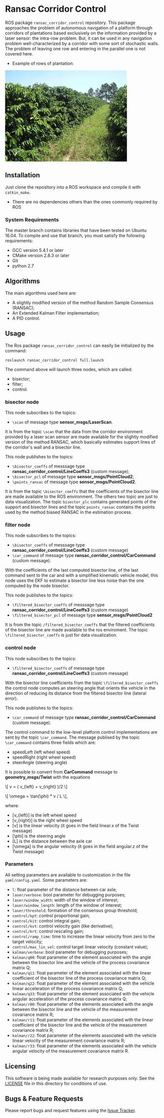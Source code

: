# Ransac Corridor Control #
ROS package `ransac_corridor_control` repository. This package approaches the problem of autonomous navigation of a platform through corridors of plantations based exclusively on the information provided by a laser sensor: the intra-row problem. But, it can be used in any navigation problem well-characterized by a corridor with some sort of stochastic walls. The problem of leaving one row and entering in the parallel one is not covered here.

* Example of rows of plantation:

![GitHub Logo](others/plantation.png)

## Installation
Just clone the repository into a ROS workspace and compile it with `catkin_make`.
* There are no dependencies others than the ones commonly required by ROS

### System Requirements ###
The master branch contains libraries that have been tested on Ubuntu 16.04.
To compile and use that branch, you must satisfy the following requirements:

* GCC version 5.4.1 or later
* CMake version 2.8.3 or later
* Git
* python 2.7

## Algorithms
The main algorithms used here are:
* A slightly modified version of the method Random Sample Consensus (RANSAC);
* An Extended Kalman Filter implementation;
* A PID control.

## Usage
The Ros package `ransac_corridor_control` can easily be initialized by the command:

```
roslaunch ransac_corridor_control full.launch
```

The command above will launch three nodes, which are called:
* bisector;
* filter;
* control.

### bisector node
This node subscribes to the topics:
* `\scan` of message type **sensor_msgs/LaserScan**.

It is from the topic `\scan` that the data from the corridor environment provided by a laser scan sensor are made available for the slightly modified version of the method RANSAC, which basically estimates support lines of the corridor's wall and a bisector line.

This node publishes to the topics:

* `\bisector_coeffs` of messsage type **ransac_corridor_control/LineCoeffs3** (custom message);
* `\bisector_pcl` of message type **sensor_msgs/PointCloud2**;
* `\points_ransac` of message type **sensor_msgs/PointCloud2**.

It is from the topic `\bisector_coeffs` that the coefficients of the bisector line are made available to the ROS environment. The others two topic are just to data visualization. The topic `bisector_plc` contains generated points of the support and bisector lines and the topic `points_ransac` contains the points used by the method biased RANSAC in the estimation process.

### filter node
This node subscribes to the topics:

* `\bisector_coeffs` of messsage type **ransac_corridor_control/LineCoeffs3** (custom message)
* `\car_command` of message type **ransac_corridor_control/CarCommand** (custom message).

With the coefficients of the last computed bisector line, of the last command sent to the car and with a simplified kinematic vehicle model, this node uses the EKF to estimate a bisector line less noise than the one computed by the node bisector.

This node publishes to the topics:

* `\filtered_bisector_coeffs` of messsage type **ransac_corridor_control/LineCoeffs3** (custom message)
* `\filtered_bisector_pcl` of message type **sensor_msgs/PointCloud2**

It is from the topic `/filtered_bisector_coeffs` that the filtered coefficients of the bisector line are made available to the ros enviroment. The topic `\filtered_bisector_coeffs` is just for data visualization.

### control node
This node subscribes to the topics:
* `\filtered_bisector_coeffs` of messsage type **ransac_corridor_control/LineCoeffs3** (custom message)

With the bisector line coefficients from the topic `\filtered_bisector_coeffs` the control node computes an steering angle that orients the vehicle in the direction of reducing its distance from the filtered bisector line (lateral error).

This node publishes to the topics:
* `\car_command` of message type **ransac_corridor_control/CarCommand** (custom message).

The control command to the low-level platform control implementations are sent by the topic `\car_command`. The message publised by the topic `\car_command` contains three fields which are:
* speedLeft (left wheel speed)
* speedRight (right wheel speed)
* steerAngle (steering angle)

It is possible to convert from **CarCommand** message to **geometry_msgs/Twist** with the equations

\\[ v = ( v_{left} + v_{right} )/2  \\]

\\[ \omega =  \tan(\phi) * v / L  \\],

where:

* \[v_{left}\] is the left wheel speed
* \[v_{right}\] is the right wheel speed
* \[v\] is the linear velocity (it goes in the field linear.x of the Twist message)
* \[\phi\] is the steering angle
* \[L\] is the distance between the axle car
* \[\omega\] is the angular velocity (it goes in the field angular.z of the Twist message)

### Parameters
All setting parameters are available to customization in the file `yaml/config.yaml`. Some parameters are:

* `l`: float parameter of the distance between car axle;
* `laser/verbose`: bool parameter for debugging purposes;
* `laser/window_width`: width of the window of interest;
* `laser/window_length`: length of the window of interest;
* `laser/threshold`: formation of the consensus group threshold;
* `control/kpt`: control proportional gain;
* `control/kit`: control integral gain;
* `control/kvt`: control velocity gain (like derivative);
* `control/krt`: control rescaling gain;
* `control/ramp_time`: time to increase the linear velocity from zero to the target velocity;
* `control/max_lin_vel`: control target linear velocity (constant value);
* `kalman/verbose`: bool parameter for debugging purposes;
* `kalman/q00`: float parameter of the element associated with the angle between the bisector line and the vehicle of the process covariance matrix Q;
* `kalman/q11`: float parameter of the element associated with the linear coefficient of the bisector line of the process covariance matrix Q;
* `kalman/q22`: float parameter of the element associated with the vehicle linear acceleration of the process covariance matrix Q;
* `kalman/q33`: float parameter of the element associated with the vehicle angular acceleration of the process covariance matrix Q;
* `kalman/r00`: float parameter of the elements associated with the angle between the bisector line and the vehicle of the measurement covariance matrix R;
* `kalman/r11`: float parameter of the elements associated with the linear coefficient of the bisector line and the vehicle of the measurement covariance matrix R;
* `kalman/r22`: float parameter of the elements associated with the vehicle linear velocity of the measurement covariance matrix R;
* `kalman/r33`: float parameter of the elements associated with the vehicle angular velocity of the measurement covariance matrix R.

## Licensing
This software is being made available for research purposes only.  See
the [LICENSE](LICENSE.txt) file in this directory for conditions of use.


## Bugs & Feature Requests
Please report bugs and request features using the [Issue Tracker](https://github.com/randersonLemos/ransac_corridor_control/issues).
